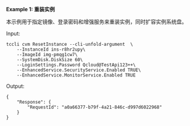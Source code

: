 **Example 1: 重装实例**

本示例用于指定镜像、登录密码和增强服务来重装实例，同时扩容实例系统盘。

Input: 

```
tccli cvm ResetInstance --cli-unfold-argument  \
    --InstanceId ins-r8hr2upy\
    --ImageId img-pmqg1cw7\
    --SystemDisk.DiskSize 60\
    --LoginSettings.Password Qcloud@TestApi123++\
    --EnhancedService.SecurityService.Enabled TRUE\
    --EnhancedService.MonitorService.Enabled TRUE
```

Output: 
```
{
    "Response": {
        "RequestId": "a0a66377-b79f-4a21-846c-d997d6022968"
    }
}
```


